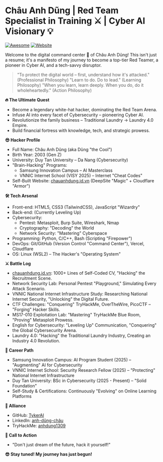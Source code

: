 # Châu Anh Dũng | Red Team Specialist in Training ⚔️ | Cyber AI Visionary 💡

[![Awesome](https://cdn.rawgit.com/sindresorhus/awesome/d7305f38d29fed78fa8563e632d2f16e178501ec/media/badge.svg)](https://github.com/sindresorhus/awesome)
[![Website](https://img.shields.io/badge/Website-chauanhdung.id.vn-brightgreen)](https://chauanhdung.id.vn)

Welcome to the digital command center 🚀 of Châu Anh Dũng! This isn't just a resume; it's a manifesto of my journey to become a top-tier Red Teamer, a pioneer in Cyber AI, and a tech-savvy disruptor.

>   "To protect the digital world – first, understand how it's attacked." (Professional Philosophy)
>   "Learn to do. Do to lead." (Learning Philosophy)
>   "When you learn, learn deeply. When you do, do it wholeheartedly." (Action Philosophy)

**🔥 The Ultimate Quest**

* Become a legendary white-hat hacker, dominating the Red Team Arena.
* Infuse AI into every facet of Cybersecurity – pioneering Cyber AI.
* Revolutionize the family business – Traditional Laundry → Laundry 4.0 Empire.
* Build financial fortress with knowledge, tech, and strategic prowess.

**😎 Hacker Profile**

* Full Name: Châu Anh Dũng (aka Dũng "the Cool")
* Birth Year: 2003 (Gen Z)
* University: Duy Tan University – Da Nang (Cybersecurity)
* "Brain-Hacking" Programs:
    * Samsung Innovation Campus – AI Masterclass
    * VNNIC Internet School (VISY 2025) – Internet "Cheat Codes"
* Self-Built Website: [chauanhdung.id.vn](https://chauanhdung.id.vn) (DeepSite "Magic" + Cloudflare "Armor")

**🛠️ Tech Arsenal**

* Front-end: HTML5, CSS3 (TailwindCSS), JavaScript "Wizardry"
* Back-end: (Currently Leveling Up)
* Cybersecurity:
    * Pentest: Metasploit, Burp Suite, Wireshark, Nmap
    * Cryptography: "Decoding" the World
    * Network Security: "Mastering" Cyberspace
* Programming: Python, C/C++, Bash (Scripting "Firepower")
* DevOps: Git/GitHub (Version Control "Command Center"), Vercel, Cloudflare
* OS: Linux (WSL2) – The Hacker's "Operating System"

**⚔️ Battle Log**

* [chauanhdung.id.vn](https://chauanhdung.id.vn): 1000+ Lines of Self-Coded CV, "Hacking" the Recruitment Scene.
* Network Security Lab: Personal Pentest "Playground," Simulating Every Attack Scenario.
* VNNIC National Internet Infrastructure Study: Researching National Internet Security, "Unlocking" the Digital Future.
* CTF Challenges: "Conquering" TryHackMe, OverTheWire, PicoCTF – "Forging" Hacker Skills.
* MS17-010 Exploitation Lab: "Mastering" TryHackMe Blue Room, "Proving" Metasploit Prowess.
* English for Cybersecurity: "Leveling Up" Communication, "Conquering" the Global Cybersecurity Arena.
* Laundry 4.0: "Hacking" the Traditional Laundry Industry, Creating an Industry 4.0 Revolution.

**💼 Career Path**

* Samsung Innovation Campus: AI Program Student (2025) – "Augmenting" AI for Cybersecurity
* VNNIC Internet School: Security Research Fellow (2025) – "Protecting" National Internet Infrastructure
* Duy Tan University: BSc in Cybersecurity (2025 - Present) – "Solid Foundation"
* Self-Study & Certifications: Continuously "Evolving" on Online Learning Platforms

**🤝 Alliance**

* GitHub: [TykerAI](https://github.com/TykerAI)
* LinkedIn: [anh-dũng-châu](https://www.linkedin.com/in/anh-dũng-châu-533b98364/)
* TryHackMe: [anhdung1309](https://tryhackme.com/p/anhdung1309)

**📣 Call to Action**

* "Don't just dream of the future, hack it yourself!"

**😎 Stay tuned! My journey has just begun!**
